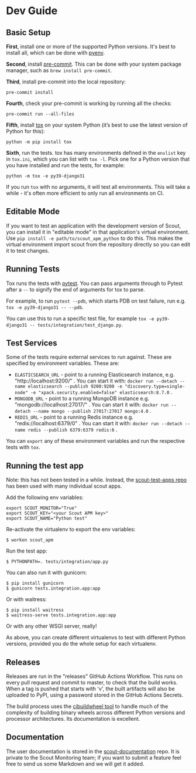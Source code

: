 Dev Guide
=========

Basic Setup
-----------

**First**, install one or more of the supported Python versions. It's best to
install all, which can be done with [pyenv](https://github.com/pyenv/pyenv).

**Second**, install [pre-commit](https://pre-commit.com/). This can be done
with your system package manager, such as `brew install pre-commit`.

**Third**, install pre-commit into the local repository:

```
pre-commit install
```

**Fourth**, check your pre-commit is working by running all the checks:

```
pre-commit run --all-files
```

**Fifth**, install [tox](https://tox.readthedocs.io/en/latest/) on your system
Python (it’s best to use the latest version of Python for this):

```
python -m pip install tox
```

**Sixth**, run the tests. tox has many environments defined in the `envlist`
key in `tox.ini`, which you can list with `tox -l`. Pick one for a Python
version that you have installed and run the tests, for example:

```
python -m tox -e py39-django31
```

If you run `tox` with no arguments, it will test all environments. This will
take a while - it's often more efficient to only run all environments on CI.

Editable Mode
-------------

If you want to test an application with the development version of Scout, you
can install it in "editable mode" in that application's virtual environment.
Use `pip install -e path/to/scout_apm_python` to do this. This makes the
virtual environment import scout from the repository directly so you can edit
it to test changes.

Running Tests
-------------

Tox runs the tests with [pytest](https://docs.pytest.org/en/latest/). You can
pass arguments through to Pytest after a `--` to signify the end of arguments
for tox to parse.

For example, to run `pytest --pdb`, which starts PDB on test failure, run e.g.
`tox -e py39-django31 -- --pdb`.

You can use this to run a specific test file, for example
`tox -e py39-django31 -- tests/integration/test_django.py`.

Test Services
-------------

Some of the tests require external services to run against. These are specified
by environment variables. These are:

* `ELASTICSEARCH_URL` - point to a running Elasticsearch instance, e.g.
  "http://localhost:9200/" . You can start it with:
  `docker run --detach --name elasticsearch --publish 9200:9200 -e "discovery.type=single-node" -e "xpack.security.enabled=false" elasticsearch:8.7.0` .
* `MONGODB_URL` - point to a running MongoDB instance e.g.
  "mongodb://localhost:27017/" . You can start it with:
  `docker run --detach --name mongo --publish 27017:27017 mongo:4.0` .
* `REDIS_URL` - point to a running Redis instance e.g.
  "redis://localhost:6379/0" . You can start it with:
  `docker run --detach --name redis --publish 6379:6379 redis:6` .

You can `export` any of these environment variables and run the respective
tests with `tox`.

Running the test app
--------------------

Note: this has not been tested in a while. Instead, the
[scout-test-apps repo](https://github.com/scoutapp/scout-test-apps) has
been used with many individual scout apps.

Add the following env variables:

    export SCOUT_MONITOR="True"
    export SCOUT_KEY="<your Scout APM key>"
    export SCOUT_NAME="Python test"

Re-activate the virtualenv to export the env variables:

    $ workon scout_apm

Run the test app:

    $ PYTHONPATH=. tests/integration/app.py

You can also run it with gunicorn:

    $ pip install gunicorn
    $ gunicorn tests.integration.app:app

Or with waitress:

    $ pip install waitress
    $ waitress-serve tests.integration.app:app

Or with any other WSGI server, really!

As above, you can create different virtualenvs to test with different Python
versions, provided you do the whole setup for each virtualenv.

Releases
--------

Releases are run in the "releases" GitHub Actions Workflow. This runs on every
pull request and commit to master, to check that the build works. When a tag
is pushed that starts with 'v', the built artifacts will also be uploaded to
PyPI, using a password stored in the GitHub Actions Secrets.

The build process uses the [cibuildwheel
tool](https://cibuildwheel.readthedocs.io/) to handle much of the complexity
of building binary wheels across different Python versions and processor
architectures. Its documentation is excellent.

Documentation
-------------

The user documentation is stored in the [scout-documentation](https://github.com/scoutapp/scout-documentation) repo.
It is private to the Scout Monitoring team; if you want to submit a feature feel free to
send us some Markdown and we will get it added.
